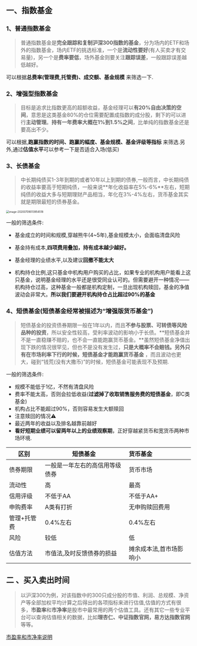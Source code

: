 ## 一、指数基金

### 1、普通指数基金

> 普通指数基金是**完全跟踪和复制沪深300指数的基金**，分为场内的ETF和场外的指数基金，场内ETF的挑选标准，一个是**流动性要好**(有人买卖才有交易量)，另一个是**费率要低**，场外基金则要关注**跟踪误差**，一般跟踪误差越低越好。

可以根据**总费率(管理费,托管费)、成交额、基金规模** 来筛选一下.



### 2、增强型指数基金

> 目标是追求比指数更高的超额收益，基金经理可以**有20%自由决策的空间**，意思是这类基金80%的仓位需要配置成指数的成分股，剩下的可以进行**主动管理**。**持有一年费率大概在1%到1.5%之间**，比单纯的指数基金还是要高出不少。

可以根据,**跑赢指数的时间、跑赢的幅度、基金规模、基金评级等指标** 来筛选.另外,通过**估值水平**可以参考一下是否适合入场(低买)

### 3、长债基金

> 中长期纯债买1-3年到期的或者10年以上到期的债券,一般而言，中长期纯债的收益率要高于短期纯债，一般来说**年化收益率在5%-6%**左右，短期纯债的收益大多与短期理财产品相当，年化在3%-4%左右，货币基金其实就是期限最短的债券基金。

 <img src="https://tva1.sinaimg.cn/large/007S8ZIlly1ggkqyxy7trj30z20ouql8.jpg" alt="image-20200709013954518" style="zoom:50%;" />




一般的筛选条件:

- 基金成立的时间和规模,穿越熊牛(4\~5年),基金规模太小，会面临清盘风险

- 基金持有成本,**四项费用叠加，持有成本越少越好。**

- 基金经理的业绩水平,以及建议**回撤不能太大**

- 机构持仓比例,这只基金中机构用户购买的占比，如果专业的机构用户能看上这只基金，说明基金经理的水平还是很受同业认可的。但需要避开一种情况——机构持仓过高，这种基金一般都是机构定制，一旦出现机构赎回，基金的净值波动会非常大。**所以我们要避开机构持仓占比超过90%的基金**

	  

### 4、短债基金(**短债基金经常被描述为“增强版货币基金”**)

> 短债基金的投资债券期限一般在1年以内，而且**不参与股票、可转债等风险品种的投资**，所以安全性较高，受利率波动的影响小于长债。**短债基金并不是一直稳赚不赔的，也不会一直能跑赢货币基金。**虽然短债基金净值出现下跌的情况很罕见，但也不是没有发生过，**只是大概率不会赔钱。**另外**只有在市场利率下行的时候，短债基金才能跑赢货币基金** ，而且波动也更大，碰到“钱荒(没有大撒币)”的时候，短债基金可能表现不及预期.

一般的筛选条件:

- 规模不能低于1亿，不然有清盘风险
- 费率不能太高，否则会拉低收益(**过滤掉了收取销售服务费的短债基金**，即C类基金)
- 机构占比不能超过90%，否则容易发生大额赎回
- 注意赎回的情况⚠️
- 最近两年的收益以及排名越靠前越好
- **看好短期业绩可以留两年以上的业绩观察期**，正好穿越紧货币和宽货币两种市场环境.



| 区别        | 短债基金                       | 货币基金                |
| ----------- | ------------------------------ | :---------------------- |
| 债券期限    | 一般是一年左右的高信用等级债券 | 货币市场                |
| 流动性      | 高                             | 最高                    |
| 信用评级    | 不低于AA                       | 不低于AA+               |
| 申购费率    | A类有打折                      | 无申购赎回费用          |
| 管理+托管费 | 0.4%左右                       | 0.4%左右                |
| 风险        | 较低                           | 低                      |
| 估值方法    | 市值法,及时反馈债券的损益      | 摊余成本法,首市场影响小 |



## 二 、买入卖出时间

> 以沪深300为例，对该指数中的300只成分股的市值、利润、总规模、净资产等全部加权平均计算之后得出的各项指标来进行估值,估值的方式有很多，**市盈率**和**市净率**是股市中最常用的两个估值工具。还有其它一些专业平台可以查询估值相关的数据，比如**理杏仁、中证指数官网，易方达指数官网**等等。

[市盈率和市净率说明][1]

  

[1]:	/Users/yaocz/weekly/financial/%E5%B8%82%E7%9B%88%E7%8E%87%E5%92%8C%E5%B8%82%E5%87%80%E7%8E%87.md